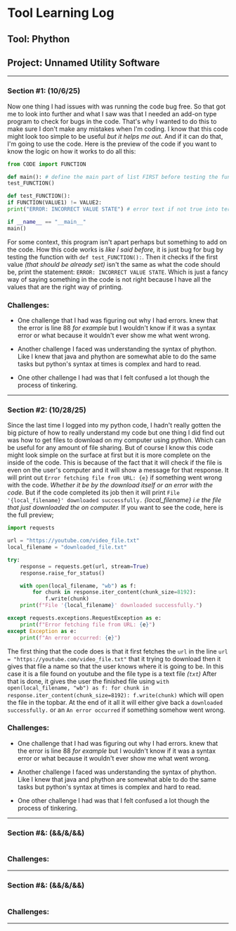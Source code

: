 # Tool Learning Log

## Tool: **Phython**

## Project: **Unnamed Utility Software**

---

### Section #1: (10/6/25)

Now one thing I had issues with was running the code bug free. So that got me to look into further and what I saw was that I needed an add-on type program to check for bugs in the code. That's why I wanted to do this to make sure I don't make any mistakes when I'm coding. I know that this code might look too simple to be useful _but it helps me out._ And if it can do that, I'm going to use the code. Here is the preview of the code if you want to know the logic on how it works to do all this:     

```py
from CODE import FUNCTION

def main(): # define the main part of list FIRST before testing the function
test_FUNCTION()

def test_FUNCTION():
if FUNCTION(VALUE1) != VALUE2:
print("ERROR: INCORRECT VALUE STATE") # error text if not true into terminal

if __name__ == "__main__"
main()
```

For some context, this program isn't apart perhaps but something to add on the code. How this code works is _like I said before,_ it is just bug for bug by testing the function with `def test_FUNCTION():`. Then it checks if the first value _(that should be already set)_ isn't the same as what the code should be, print the statement: `ERROR: INCORRECT VALUE STATE`. Which is just a fancy way of saying something in the code is not right because I have all the values that are the right way of printing. 

### Challenges:

* One challenge that I had was figuring out why I had errors. knew that the error is line 88 _for example_ but I wouldn't know if it was a syntax error or what because it wouldn't ever show me what went wrong.

* Another challenge I faced was understanding the syntax of phython. Like I knew that java and phython are somewhat able to do the same tasks but python's syntax at times is complex and hard to read.

* One other challenge I had was that I felt confused a lot though the process of tinkering.         

---

### Section #2: (10/28/25)

Since the last time I logged into my python code, I hadn't really gotten the big picture of how to really understand my code but one thing I did find out was how to get files to download on my computer using python. Which can be useful for any amount of file sharing. But of course I know this code might look simple on the surface at first but it is more complete on the inside of the code. This is because of the fact that it will check if the file is even on the user's computer and it will show a message for that response. It will print out `Error fetching file from URL: {e}` if something went wrong with the code. _Whether it be by the download itself or an error with the code._ But if the code completed its job then it will print `File '{local_filename}' downloaded successfully.` _{local_filename} i.e the file that just downloaded the on computer._ If you want to see the code, here is the full preview;

```py
import requests

url = "https://youtube.com/video_file.txt"
local_filename = "downloaded_file.txt"

try:
    response = requests.get(url, stream=True) 
    response.raise_for_status()  

    with open(local_filename, "wb") as f:
        for chunk in response.iter_content(chunk_size=8192):
            f.write(chunk)
    print(f"File '{local_filename}' downloaded successfully.")

except requests.exceptions.RequestException as e:
    print(f"Error fetching file from URL: {e}")
except Exception as e:
    print(f"An error occurred: {e}")
```

The first thing that the code does is that it first fetches the `url` in the line `url = "https://youtube.com/video_file.txt"` that it trying to download then it gives that file a name so that the user knows where it is going to be. In this case it is a file found on youtube and the file type is a text file _(`txt`)_ After that is done, it gives the user the finished file using `with open(local_filename, "wb") as f: for chunk in response.iter_content(chunk_size=8192): f.write(chunk)` which will open the file in the topbar. At the end of it all it will either give back a `downloaded successfully.` or an `An error occurred` if something somehow went wrong. 

### Challenges:

* One challenge that I had was figuring out why I had errors. knew that the error is line 88 _for example_ but I wouldn't know if it was a syntax error or what because it wouldn't ever show me what went wrong.

* Another challenge I faced was understanding the syntax of phython. Like I knew that java and phython are somewhat able to do the same tasks but python's syntax at times is complex and hard to read.

* One other challenge I had was that I felt confused a lot though the process of tinkering.         


---

### Section #&: (&&/&/&&)

```py

```

### Challenges:

---

### Section #&: (&&/&/&&)

```py

```

### Challenges:

---



